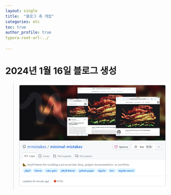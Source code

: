 ```yaml
---
layout: single
title:  "블로그 축 개업"
categories: etc
toc: true
author_profile: true
typora-root-url:../

---
```


# 2024년 1월 16일 블로그 생성
> ![minimal_mistakes](/assets/images/2024-01-16-first-post/minimal_mistakes.png)
